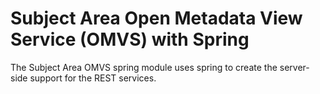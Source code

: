 <!-- SPDX-License-Identifier: Apache-2.0 -->
<!-- Copyright Contributors to the ODPi Egeria project.  -->

# Subject Area Open Metadata View Service (OMVS) with Spring

The Subject Area OMVS spring module uses spring to create the server-side support for the REST services.